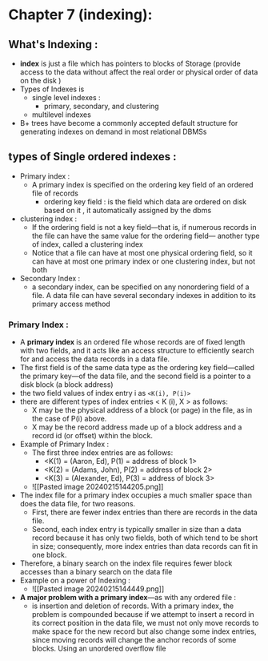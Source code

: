 # Chapter 7 (indexing):

## What's Indexing : 
- **index** is just a file  which has pointers to blocks of Storage (provide access to the data without affect the real order or physical order of data on the disk )
- Types of Indexes is 
	- single level indexes : 
		- primary, secondary, and clustering
	- multilevel indexes 
- B+ trees have become a commonly accepted default structure for generating indexes on demand in most relational DBMSs
## types of Single ordered indexes :

- Primary index :
	- A primary index is specified on the ordering key field of an ordered file of records
		- ordering key field : is the field which data are ordered on disk based on it , it automatically assigned by the dbms 
- clustering index :
	- If the ordering field is not a key field—that is, if numerous records in the file can have the same value for the ordering field— another type of index, called a clustering index
	- Notice that a file can have at most one physical ordering field, so it can have at most one primary index or one clustering index, but not both 
- Secondary Index : 
	-  a secondary index, can be specified on any nonordering field of a file. A data file can have several secondary indexes in addition to its primary access method
### Primary Index :
- A **primary index** is an ordered file whose records are of fixed length with two fields, and it acts like an access structure to efficiently search for and access the data records in a data file. 
- The first field is of the same data type as the ordering key field—called the primary key—of the data file, and the second field is a pointer to a disk block (a block address)
- the two field values of index entry i as `<K(i), P(i)>` 
- there are different types of index entries < K (i), X > as follows:
	- X may be the physical address of a block (or page) in the file, as in the case of P(i) above.
	- X may be the record address made up of a block address and a record id (or offset) within the block.
- Example of Primary Index : 
	- The first three index entries are as follows:
		- <K(1) = (Aaron, Ed), P(1) = address of block 1> 
		- <K(2) = (Adams, John), P(2) = address of block 2> 
		- <K(3) = (Alexander, Ed), P(3) = address of block 3>
	- ![[Pasted image 20240215144205.png]]
- The index file for a primary index occupies a much smaller space than does the data file, for two reasons. 
	- First, there are fewer index entries than there are records in the data file. 
	- Second, each index entry is typically smaller in size than a data record because it has only two fields, both of which tend to be short in size; consequently, more index entries than data records can fit in one block. 
- Therefore, a binary search on the index file requires fewer block accesses than a binary search on the data file
- Example on a power of Indexing :
	- ![[Pasted image 20240215144449.png]]
- **A major problem with a primary index**—as with any ordered file :
	- is insertion and deletion of records. With a primary index, the problem is compounded because if we attempt to insert a record in its correct position in the data file, we must not only move records to make space for the new record but also change some index entries, since moving records will change the anchor records of some blocks. Using an unordered overflow file
